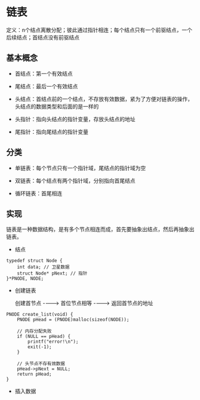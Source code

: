 # 链表
定义：n个结点离散分配；彼此通过指针相连；每个结点只有一个前驱结点，一个后续结点；首结点没有前驱结点

## 基本概念
- 首结点：第一个有效结点

- 尾结点：最后一个有效结点

- 头结点：首结点前的一个结点，不存放有效数据，紧为了方便对链表的操作，头结点的数据类型和后面的是一样的

- 头指针：指向头结点的指针变量，存放头结点的地址

- 尾指针：指向尾结点的指针变量

## 分类
- 单链表：每个节点只有一个指针域，尾结点的指针域为空

- 双链表：每个结点有两个指针域，分别指向首尾结点

- 循环链表：首尾相连

## 实现
链表是一种数据结构，是有多个节点相连而成，首先要抽象出结点，然后再抽象出链表。

- 结点

```
typedef struct Node {
	int data; // 卫星数据
	struct Node* pNext; // 指针
}*PNODE, NODE;
```

- 创建链表

	创建首节点 ----> 首位节点相等 ----> 返回首节点的地址
```
PNODE create_list(void) {
	PNODE pHead = (PNODE)malloc(sizeof(NODE));

	// 内存分配失败
	if (NULL == pHead) {
	    printf("error!\n");
    	exit(-1);
	}

	// 头节点不存有效数据
	pHead->pNext = NULL;
	return pHead;
}

```

- 插入数据